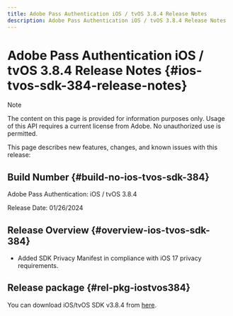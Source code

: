 ```yaml
---
title: Adobe Pass Authentication iOS / tvOS 3.8.4 Release Notes
description: Adobe Pass Authentication iOS / tvOS 3.8.4 Release Notes
---
```

# Adobe Pass Authentication iOS / tvOS 3.8.4 Release Notes {#ios-tvos-sdk-384-release-notes}

>[!NOTE]
>
>The content on this page is provided for information purposes only. Usage of this API requires a current license from Adobe. No unauthorized use is permitted.

This page describes new features, changes, and known issues with this release:

## Build Number {#build-no-ios-tvos-sdk-384}

Adobe Pass Authentication: iOS / tvOS 3.8.4

Release Date: 01/26/2024



## Release Overview {#overview-ios-tvos-sdk-384}

* Added SDK Privacy Manifest in compliance with iOS 17 privacy requirements.


## Release package {#rel-pkg-iostvos384}

You can download iOS/tvOS SDK v3.8.4 from [here](https://tve.zendesk.com/hc/en-us/articles/204963209-iOS-tvOS-Native-AccessEnabler-Library).

